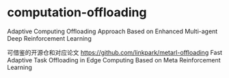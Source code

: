 # computation-offloading
Adaptive Computing Offloading Approach Based on Enhanced Multi-agent Deep Reinforcement Learning

可借鉴的开源仓和对应论文
https://github.com/linkpark/metarl-offloading
Fast Adaptive Task Offloading in Edge Computing Based on Meta Reinforcement Learning
